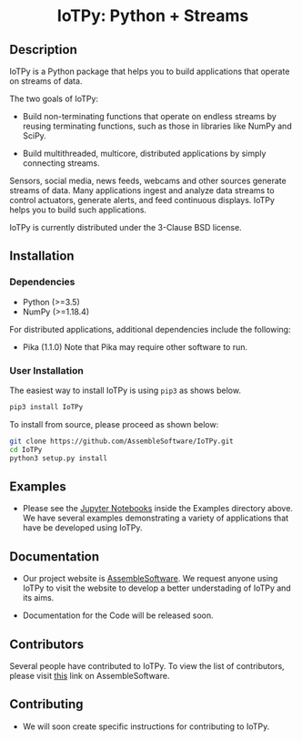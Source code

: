 <div align="center">    
 
# IoTPy: Python + Streams

</div>

## Description

IoTPy is a Python package that helps you to build applications that operate on streams of data.

The two goals of IoTPy:

* Build non-terminating functions that operate on endless streams by reusing terminating functions, such as those in libraries like NumPy and SciPy.

* Build multithreaded, multicore, distributed applications by simply connecting streams.

Sensors, social media, news feeds, webcams and other sources generate streams of data. Many applications ingest and analyze data streams to control actuators, generate alerts, and feed continuous displays. IoTPy helps you to build such applications.

IoTPy is currently distributed under the 3-Clause BSD license.

## Installation

### Dependencies
* Python (>=3.5)
* NumPy (>=1.18.4)

For distributed applications, additional dependencies include the following:
* Pika (1.1.0)
Note that Pika may require other software to run.

### User Installation
The easiest way to install IoTPy is using ```pip3``` as shows below.
```bash
pip3 install IoTPy
```
To install from source, please proceed as shown below:
```bash
git clone https://github.com/AssembleSoftware/IoTPy.git
cd IoTPy
python3 setup.py install
```

## Examples

* Please see the [Jupyter Notebooks](https://github.com/AssembleSoftware/IoTPy/tree/master/examples) inside the Examples directory above. We have several examples demonstrating a variety of applications that have be developed using IoTPy.


## Documentation

* Our project website is [AssembleSoftware](https://www.assemblesoftware.com/). We request anyone using IoTPy to visit the website to develop a better understading of IoTPy and its aims. 

* Documentation for the Code will be released soon. 

## Contributors

Several people have contributed to IoTPy. To view the list of contributors, please visit [this](https://www.assemblesoftware.com/people-k-mani-chandy) link on AssembleSoftware.

## Contributing

* We will soon create specific instructions for contributing to IoTPy.




